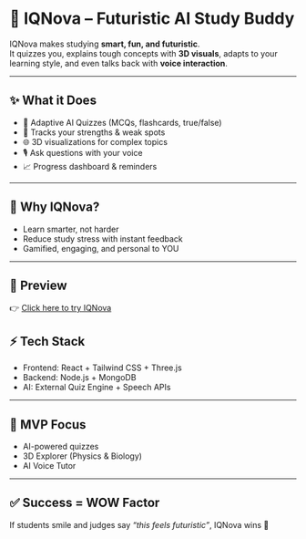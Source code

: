 # 🚀 IQNova – Futuristic AI Study Buddy  

IQNova makes studying **smart, fun, and futuristic**.  
It quizzes you, explains tough concepts with **3D visuals**, adapts to your learning style, and even talks back with **voice interaction**.  

---

## ✨ What it Does  
- 🤖 Adaptive AI Quizzes (MCQs, flashcards, true/false)  
- 🧠 Tracks your strengths & weak spots  
- 🌐 3D visualizations for complex topics  
- 🎙️ Ask questions with your voice  
- 📈 Progress dashboard & reminders  

---

## 🎯 Why IQNova?  
- Learn smarter, not harder  
- Reduce study stress with instant feedback  
- Gamified, engaging, and personal to YOU  

---

## 🔗 Preview  
👉 [Click here to try IQNova]([https://your-deployment-link.com](https://dsaishared.blob.core.windows.net/uxcceleratecontainer/projects/68ac64678ecfc2752de083d4/webpages/consolidated_webpages/signup_page.html))  

## ⚡ Tech Stack  
- Frontend: React + Tailwind CSS + Three.js  
- Backend: Node.js + MongoDB  
- AI: External Quiz Engine + Speech APIs  

---

## 🚧 MVP Focus  
- AI-powered quizzes  
- 3D Explorer (Physics & Biology)  
- AI Voice Tutor  

---

## ✅ Success = WOW Factor  
If students smile and judges say *“this feels futuristic”*, IQNova wins 🚀  
